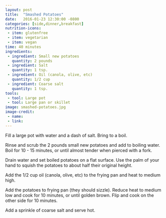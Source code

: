 ```yaml
---
layout: post
title:  "Smashed Potatoes"
date:   2016-01-23 12:30:00 -0800
categories: [side,dinner,breakfast]
nutrition-icons:
 - item: glutenfree
 - item: vegetarian
 - item: vegan
time: 40 minutes
ingredients:
 - ingredient: Small new potatoes
   quantity: 2 pounds
 - ingredient: Salt
   quantity: 1 tsp.
 - ingredient: Oil (canola, olive, etc)
   quantity: 1/2 cup
 - ingredient: Coarse salt
   quantity: 1 tsp.
tools:
 - tool: Large pot
 - tool: Large pan or skillet
image: smashed-potatoes.jpg
image-credit:
 - name:
 - link:
---
```

Fill a large pot with water and a dash of salt. Bring to a boil.

Rinse and scrub the <span>2 pounds small new potatoes</span> and add to boiling water. Boil for 10 - 15 minutes, or until almost tender when pierced with a fork.

Drain water and set boiled potatoes on a flat surface. Use the palm of your hand to squish the potatoes to about half their original height. 

Add the <span>1/2 cup oil (canola, olive, etc)</span> to the frying pan and heat to medium high.

Add the potatoes to frying pan (they should sizzle). Reduce heat to medium low and cook for 10 minutes, or until golden brown. Flip and cook on the other side for 10 minutes. 

Add a sprinkle of <span>coarse salt</span> and serve hot. 